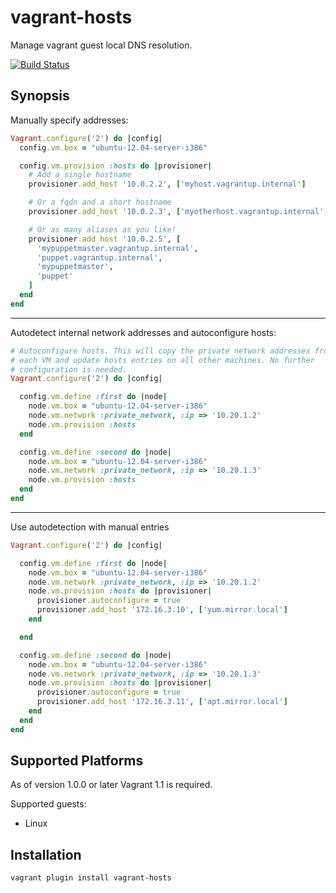 vagrant-hosts
=============

Manage vagrant guest local DNS resolution.

[![Build Status](https://travis-ci.org/oscar-stack/vagrant-hosts.svg?branch=master)](https://travis-ci.org/oscar-stack/vagrant-hosts)

Synopsis
--------

Manually specify addresses:

```ruby
Vagrant.configure('2') do |config|
  config.vm.box = "ubuntu-12.04-server-i386"

  config.vm.provision :hosts do |provisioner|
    # Add a single hostname
    provisioner.add_host '10.0.2.2', ['myhost.vagrantup.internal']

    # Or a fqdn and a short hostname
    provisioner.add_host '10.0.2.3', ['myotherhost.vagrantup.internal', 'myotherhost']

    # Or as many aliases as you like!
    provisioner.add_host '10.0.2.5', [
      'mypuppetmaster.vagrantup.internal',
      'puppet.vagrantup.internal',
      'mypuppetmaster',
      'puppet'
    ]
  end
end
```

- - -

Autodetect internal network addresses and autoconfigure hosts:

```ruby
# Autoconfigure hosts. This will copy the private network addresses from
# each VM and update hosts entries on all other machines. No further
# configuration is needed.
Vagrant.configure('2') do |config|

  config.vm.define :first do |node|
    node.vm.box = "ubuntu-12.04-server-i386"
    node.vm.network :private_network, :ip => '10.20.1.2'
    node.vm.provision :hosts
  end

  config.vm.define :second do |node|
    node.vm.box = "ubuntu-12.04-server-i386"
    node.vm.network :private_network, :ip => '10.20.1.3'
    node.vm.provision :hosts
  end
end
```

- - -

Use autodetection with manual entries

```ruby
Vagrant.configure('2') do |config|

  config.vm.define :first do |node|
    node.vm.box = "ubuntu-12.04-server-i386"
    node.vm.network :private_network, :ip => '10.20.1.2'
    node.vm.provision :hosts do |provisioner|
      provisioner.autoconfigure = true
      provisioner.add_host '172.16.3.10', ['yum.mirror.local']
    end

  end

  config.vm.define :second do |node|
    node.vm.box = "ubuntu-12.04-server-i386"
    node.vm.network :private_network, :ip => '10.20.1.3'
    node.vm.provision :hosts do |provisioner|
      provisioner.autoconfigure = true
      provisioner.add_host '172.16.3.11', ['apt.mirror.local']
    end
  end
end
```

Supported Platforms
-------------------

As of version 1.0.0 or later Vagrant 1.1 is required.

Supported guests:

  * Linux

Installation
------------

    vagrant plugin install vagrant-hosts
